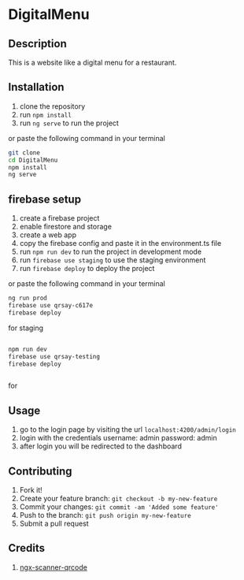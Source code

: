 # DigitalMenu

## Description

This is a website like a digital menu for a restaurant.

## Installation

1. clone the repository
2. run `npm install`
3. run `ng serve` to run the project

or paste the following command in your terminal

```bash
git clone
cd DigitalMenu
npm install
ng serve
```


## firebase setup

<!-- [5:31 PM, 12/11/2023] Himanshu Sharma Depaak Ka Bhai: npm run dev
[5:31 PM, 12/11/2023] Himanshu Sharma Depaak Ka Bhai: firebase use staging
[5:31 PM, 12/11/2023] Himanshu Sharma Depaak Ka Bhai: firebase deploy -->

1. create a firebase project
2. enable firestore and storage
3. create a web app
4. copy the firebase config and paste it in the environment.ts file
5. run `npm run dev` to run the project in development mode
6. run `firebase use staging` to use the staging environment
7. run `firebase deploy` to deploy the project

or paste the following command in your terminal

```bash
ng run prod
firebase use qrsay-c617e
firebase deploy


```

for staging

```bash

npm run dev
firebase use qrsay-testing
firebase deploy



```


for


## Usage

1. go to the login page by visiting the url `localhost:4200/admin/login`
2. login with the credentials
    username: admin
    password: admin
3. after login you will be redirected to the dashboard

## Contributing

1. Fork it!
2. Create your feature branch: `git checkout -b my-new-feature`
3. Commit your changes: `git commit -am 'Added some feature'`
4. Push to the branch: `git push origin my-new-feature`
5. Submit a pull request

## Credits

1. [ngx-scanner-qrcode](https://www.npmjs.com/package/ngx-scanner-qrcode)
